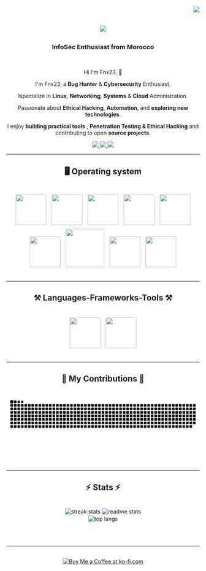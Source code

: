 <img align="right" src="https://visitor-badge.laobi.icu/badge?page_id=Fnx-23.Fnx-23" />

<h1 align="center">
    <img src="https://readme-typing-svg.herokuapp.com?lines=Hey,+I'm+Fnx23;Bug+Hunter;Cybersecurity+Enthusiast;Passionate+about+Ethical+Hacking&font=Fira+Code&size=29&duration=2500" />
</h1>

<h3 align="center">InfoSec Enthusiast from Morocco</h3>

<br/>

<div align="center">
 
Hi I'm Fnx23, 👋

I'm Fnx23, a **Bug Hunter** & **Cybersecurity** Enthusiast.  

Ispecialize in **Linux**, **Networking**, **Systems** & **Cloud** Administration.  

Passionate about **Ethical Hacking**, **Automation**, and **exploring new technologies**.  

I enjoy **building practical tools** , **Penetration Testing & Ethical Hacking**
 and contributing to open **source projects**.


 </div>
 
<div align="center"> 
  <a href="mailto:gmaildyali">
    <img src="https://img.shields.io/badge/Gmail-D14836?style=for-the-badge&logo=gmail&logoColor=white"  target="_blank" />
  </a>
  <a href="linkdendyali" target="_blank">
    <img src="https://img.shields.io/badge/LinkedIn-0077B5?style=for-the-badge&logo=linkedin&logoColor=white" target="_blank" />
  </a>
  <a href="https://www.instagram.com/fnx23/" target="_blank">
     <img src="https://img.shields.io/badge/Instagram-E4405F?style=for-the-badge&logo=instagram&logoColor=white" target="_blank" /> <!-- sqlite, safari, google-chrome are other good icon options -->
  </a>
</div>

 <hr/>
 
<h2 align="center">🖥️ Operating system</h2>
<br/>
<div align="center">
    <img src="https://raw.githubusercontent.com/marwin1991/profile-technology-icons/refs/heads/main/icons/windows.png"  width="80" height="80" style="margin:5px;" />
    <img src="https://raw.githubusercontent.com/marwin1991/profile-technology-icons/refs/heads/main/icons/macos.png"  width="80" height="80" style="margin:5px;" />
    <img src="https://raw.githubusercontent.com/marwin1991/profile-technology-icons/refs/heads/main/icons/linux.png"  width="80" height="80" style="margin:5px;" />
    <img src="https://raw.githubusercontent.com/marwin1991/profile-technology-icons/refs/heads/main/icons/arch_linux.png"  width="80" height="80"  style="margin:5px;" />
    <img src="https://raw.githubusercontent.com/marwin1991/profile-technology-icons/refs/heads/main/icons/ubuntu.png"  width="80" height="80" style="margin:5px;" />
    <img src="https://raw.githubusercontent.com/marwin1991/profile-technology-icons/refs/heads/main/icons/fedora.png"  width="80" height="80" style="margin:5px;" />
    <img src="https://raw.githubusercontent.com/marwin1991/profile-technology-icons/refs/heads/main/icons/kali_linux.png"  width="100" height="100" style="margin:5px;" />
    <img src="https://raw.githubusercontent.com/marwin1991/profile-technology-icons/refs/heads/main/icons/nixos.png"  width="80" height="80" style="margin:5px;" />
    <img src="https://raw.githubusercontent.com/marwin1991/profile-technology-icons/refs/heads/main/icons/elementary_os.png"  width="80" height="80" style="margin:5px;" />
</div>

<br/>
<hr/>

<h2 align="center">⚒️ Languages-Frameworks-Tools ⚒️</h2>
<br/>
<div align="center">
    <img src="https://raw.githubusercontent.com/marwin1991/profile-technology-icons/refs/heads/main/icons/python.png" width="80" height="80" style="margin:5px;" />
    <img src="https://raw.githubusercontent.com/marwin1991/profile-technology-icons/refs/heads/main/icons/elementary_os.png"  width="80" height="80" style="margin:5px;" />
</div>

<br/>
<hr/>

<div align="center">
  <h2>🐍 My Contributions 🐍</h2>
  <br>
  <img alt="snake eating my contributions" src="https://raw.githubusercontent.com/salesp07/salesp07/output/github-contribution-grid-snake.svg"  />
  
  <br/><br/><br/>
</div>

<hr/>

<h2 align="center">⚡ Stats ⚡</h2>
<br>
<div align=center>
  <img width=390 src="https://github-readme-streak-stats-salesp07.vercel.app/?user=salesp07&count_private=true&theme=react&border_radius=10" alt="streak stats"/>
  <img width=390 src="https://github-readme-stats-salesp07.vercel.app/api?username=salesp07&count_private=true&show_icons=true&theme=react&rank_icon=github&border_radius=10" alt="readme stats" />
  <br/>
  <img width=325 align="center" src="https://github-readme-stats-salesp07.vercel.app/api/top-langs/?username=salesp07&hide=HTML&langs_count=8&layout=compact&theme=react&border_radius=10&size_weight=0.5&count_weight=0.5&exclude_repo=github-readme-stats" alt="top langs" />
</div>

<br/><br/>

<hr/>

<br/>

<div align="center">
<a href='https://ko-fi.com/V7V4RAK9C' target='_blank'><img height='64' style='border:0px;height:64px;' src='https://storage.ko-fi.com/cdn/kofi1.png?v=3' border='0' alt='Buy Me a Coffee at ko-fi.com' /></a>
</div>

<br/>

